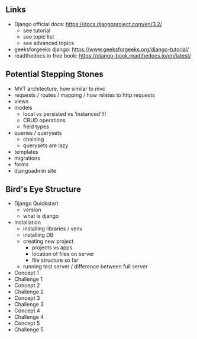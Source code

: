 ## Links
- Django official docs: https://docs.djangoproject.com/en/3.2/
    - see tutorial 
    - see topic list
    - see advanced topics
- geeksforgeeks django: https://www.geeksforgeeks.org/django-tutorial/
- readthedocs.io free book: https://django-book.readthedocs.io/en/latest/
## Potential Stepping Stones
- MVT architecture, how similar to mvc
- requests / routes / mapping / how relates to http requests
- views
- models
    - local vs persisted vs 'instanced'!!!
    - CRUD operations
    - field types
- queries / querysets
    - chaining
    - querysets are lazy
- templates
- migrations
- forms
- djangoadmin site

## Bird's Eye Structure
- Django Quickstart
    - version
    - what is django
- Installation
    - installing libraries / venv
    - installing DB
    - creating new project
        - projects vs apps
        - location of files on server
        - file structure so far
    - running test server / difference between full server
- Concept 1
- Challenge 1
- Concept 2
- Challenge 2
- Concept 3
- Challenge 3
- Concept 4
- Challenge 4
- Concept 5
- Challenge 5


